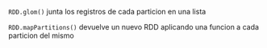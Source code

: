 `RDD.glom()` junta los registros de cada particion en una lista

`RDD.mapPartitions()` devuelve un nuevo RDD aplicando una funcion a cada particion del mismo